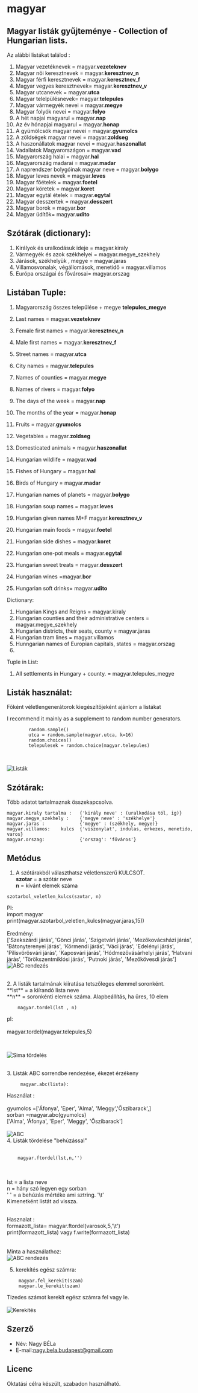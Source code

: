 # magyar


## Magyar listák gyűjteménye - Collection of Hungarian lists.

Az alábbi listákat találod :
1. Magyar vezetéknevek   =  magyar.**vezeteknev**
2. Magyar női keresztnevek  = magyar.**keresztnev_n**
3. Magyar férfi keresztnevek = magyar.**keresztnev_f**
4. Magyar vegyes keresztnevek= magyar.**keresztnev_v**
5. Magyar utcanevek = magyar.**utca**
6. Magyar telelpülésnevek= magyar.**telepules**
7. Magyar vármegyék nevei = magyar.**megye**
8. Magyar folyók nevei = magyar.**folyo**
9. A hét napjai magyarul = magyar.**nap**
10. Az év hónapjai magyarul = magyar.**honap**
11. A gyümölcsök magyar nevei = magyar.**gyumolcs**
12. A zöldségek magyar nevei = magyar.**zoldseg**
13. A haszonállatok magyar nevei = magyar.**haszonallat**
14. Vadallatok Magyarországon = magyar.**vad**
15. Magyarország halai = magyar.**hal**
16. Magyarország madarai = magyar.**madar**
17. A naprendszer bolygóinak magyar neve = magyar.**bolygo**
18. Magyar leves nevek =  magyar.**leves**
19. Magyar főételek = magyar.**foetel**
20. Magyar köretek = magyar.**koret**
21. Magyar egytál ételek = magyar.**egytal**
22. Magyar desszertek = magyar.**desszert**
23. Magyar borok = magyar.**bor**
24. Magyar üdítők= magyar.**udito**

## Szótárak  (dictionary): 
1. Királyok és uralkodásuk ideje  = magyar.kiraly
2. Vármegyék és azok székhelyei = magyar.megye_szekhely
3. Járások, székhelyük , megye = magyar.jaras
4. Villamosvonalak, végállomások, menetidő = magyar.villamos
5. Európa országai és fővárosai=  magyar.orszag

## Listában Tuple:
1. Magyarország összes települése + megye **telepules_megye**


1. Last names =  magyar.**vezeteknev**
2. Female first names = magyar.**keresztnev_n**
3. Male first names  = magyar.**keresztnev_f**
4. Street names = magyar.**utca**
5. City names = magyar.**telepules**
6. Names of counties = magyar.**megye**
7. Names of rivers = magyar.**folyo**
8. The days of the week = magyar.**nap**
9. The months of the year = magyar.**honap**
10. Fruits = magyar.**gyumolcs**
11. Vegetables = magyar.**zoldseg**
12. Domesticated animals = magyar.**haszonallat**
13. Hungarian wildlife  = magyar.**vad**
14. Fishes of Hungary = magyar.**hal**
15. Birds of Hungary = magyar.**madar**
16. Hungarian names of planets = magyar.**bolygo**
17. Hungarian soup names = magyar.**leves**
18. Hungarian given names M+F  magyar.**keresztnev_v**
19. Hungarian main foods = magyar.**foetel**
20. Hungarian side dishes  = magyar.**koret**
21. Hungarian one-pot meals = magyar.**egytal**
22. Hungarian sweet treats = magyar.**desszert**
23. Hungarian wines =magyar.**bor**
24. Hungarian soft drinks= magyar.**udito**

Dictionary:
1. Hungarian Kings and Reigns = magyar.kiraly
2. Hungarian counties and their administrative centers = magyar.megye_szekhely
3. Hungarian districts, their seats, county = magyar.jaras
4. Hungarian tram lines = magyar.villamos
5. Hunngarian names of Europian capitals, states = magyar.orszag
6. 
Tuple in List:
1. All settlements in Hungary + county. = magyar.telepules_megye

## Listák használat:

 Főként véletlengenerátorok kiegészítőjeként ajánlom a listákat
 
I recommend it mainly as a supplement to random number generators. 
       
            random.sample()
            utca = random.sample(magyar.utca, k=16) 
            random.choices()
            telepulesek = random.choice(magyar.telepules)
<br>

![Listák](https://raw.githubusercontent.com/kobanya/nevek/master/listak.png)


## Szótárak:
Több adatot tartalmaznak összekapcsolva.

    magyar.kiraly tartalma :   {'király neve' : (uralkodása tól, ig)}
    magyar.megye_szekhely :    {'megye neve' : 'székhelye'}
    magyar.jaras :             {'megye' : (székhely, megye)}
    magyar.villamos:    kulcs  {'viszonylat', indulas, erkezes, menetido, varos}
    magyar.orszag:             {'orszag': 'főváros'}

## Metódus
 1.  A  szótárakból választhatsz véletlenszerű KULCSOT.</br>
    **szotar** = a szótár neve</br>
    **n** = kívánt elemek száma
                    
    szotarbol_veletlen_kulcs(szotar, n)
Pl: </br>
    import magyar</br>
    print(magyar.szotarbol_veletlen_kulcs(magyar.jaras,15)) </br></br>
Eredmény: </br>
    ['Szekszárdi járás', 'Gönci járás', 'Szigetvári járás', 'Mezőkovácsházi járás', 'Bátonyterenyei járás',
    'Körmendi járás', 'Váci járás', 'Edelényi járás', 'Pilisvörösvári járás', 'Kaposvári járás', 'Hódmezővásárhelyi járás',
    'Hatvani járás', 'Törökszentmiklósi járás', 'Putnoki járás', 'Mezőkövesdi járás']
<br>
![ABC rendezés](https://raw.githubusercontent.com/kobanya/nevek/master/jaras_szotar.png)

<br>
2. A listák tartalmának kiíratása tetszőleges elemmel soronként.<br>
    **lst** = a kiírandó lista neve <br>
    **n** = soronkénti elemek száma.  Alapbeállítás, ha üres, 10 elem


        magyar.tordel(lst , n)  

 pl: </br>   
magyar.tordel(magyar.telepules,5) </br>


<br>

![Sima tördelés](https://raw.githubusercontent.com/kobanya/nevek/master/sima_tordel.png)

<br>
3. Listák ABC sorrendbe rendezése, ékezet érzékeny <br>


         magyar.abc(lista):

Használat : </br> </br>
gyumolcs =['Áfonya', 'Eper', 'Alma', 'Meggy','Őszibarack',] </br>
sorban =magyar.abc(gyumolcs) </br>
['Alma', 'Áfonya', 'Eper', 'Meggy', 'Őszibarack']
<br> 
<br>
![ABC](https://raw.githubusercontent.com/kobanya/nevek/master/abc.png)
<br>
4. Listák tördelése "behúzással" </br></br>

        magyar.ftordel(lst,n,'') 
</br></br>
lst = a lista neve</br>
n = hány szó legyen egy sorban</br>
'  ' = a behúzás mértéke ami sztring. '\t' </br>
Kimenetként listát ad vissza. </br></br>

Hasznalat :</br>
formazott_lista= magyar.ftordel(varosok,5,'\t')</br>
print(formazott_lista) vagy f.write(formazott_lista)
</br></br></br>
Minta a használathoz: 
</br>
![ABC rendezés](https://raw.githubusercontent.com/kobanya/nevek/master/abc_rendezes.png)

5. kerekítés egész számra:  </br>

        magyar.fel_kerekit(szam)
        magyar.le_kerekit(szam)


Tizedes számot kerekít egész számra fel vagy le.  </br>
 </br>
![Kerekítés](https://raw.githubusercontent.com/kobanya/nevek/master/kerekites.png)


## Szerző

* Név: Nagy BÉLa
* E-mail:nagy.bela.budapest@gmail.com

## Licenc

Oktatási célra készült, szabadon használható.